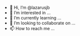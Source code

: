 - 👋 Hi, I’m @lazarusjb
- 👀 I’m interested in ...
- 🌱 I’m currently learning ...
- 💞️ I’m looking to collaborate on ...
- 📫 How to reach me ...

<!---
lazarusjb/lazarusjb is a ✨ special ✨ repository because its `README.md` (this file) appears on your GitHub profile.
You can click the Preview link to take a look at your changes.
--->

